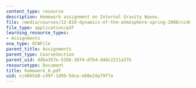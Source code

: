 ```yaml
---
content_type: resource
description: Homework assignment on Internal Gravity Waves.
file: /media/courses/12-810-dynamics-of-the-atmosphere-spring-2008/cc4065d8c49f1d995dcee08e2da79f7a_homework_8.pdf
file_type: application/pdf
learning_resource_types:
- Assignments
ocw_type: OCWFile
parent_title: Assignments
parent_type: CourseSection
parent_uid: ddba357e-52bb-26f4-d7b4-dddc2211a37b
resourcetype: Document
title: homework_8.pdf
uid: cc4065d8-c49f-1d99-5dce-e08e2da79f7a
---
```

